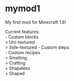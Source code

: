 mymod1
======

My first mod for Minecraft 1.6!
                        
Current features:       
		- Custom blocks     
        > Uni-textured   
        > Side-textured
    - Custom steps     
    - Custom recipes   
        > Smelting     
        > Crafting     
          + Shapeless  
          + Shaped
  
